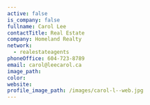 ```yaml
---
active: false
is_company: false
fullname: Carol Lee
contactTitle: Real Estate
company: Homeland Realty
network:
  - realestateagents
phoneOffice: 604-723-8789
email: carol@leecarol.ca
image_path:
color:
website:
profile_image_path: /images/carol-l--web.jpg
---
```



